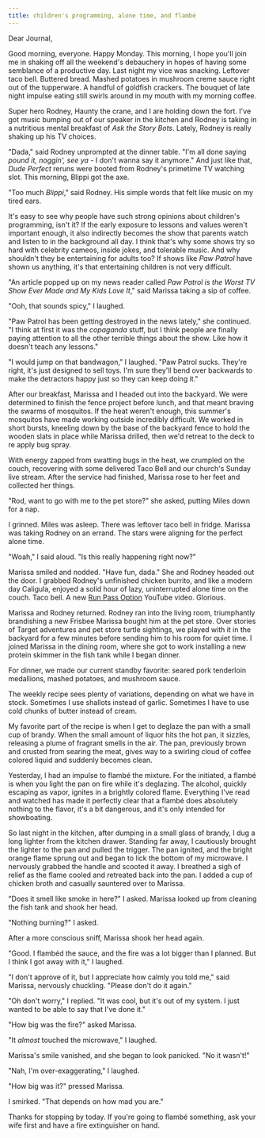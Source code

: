 ```yaml
---
title: children's programming, alone time, and flambé
---
```


Dear Journal,

Good morning, everyone.  Happy Monday.  This morning, I hope you'll
join me in shaking off all the weekend's debauchery in hopes of having
some semblance of a productive day.  Last night my vice was snacking.
Leftover taco bell.  Buttered bread.  Mashed potatoes in mushroom
creme sauce right out of the tupperware.  A handful of goldfish
crackers.  The bouquet of late night impulse eating still swirls
around in my mouth with my morning coffee.

Super hero Rodney, Haunty the crane, and I are holding down the fort.
I've got music bumping out of our speaker in the kitchen and Rodney is
taking in a nutritious mental breakfast of _Ask the Story Bots_.
Lately, Rodney is really shaking up his TV choices.

"Dada," said Rodney unprompted at the dinner table.  "I'm all done
saying _pound it, noggin', see ya_ - I don't wanna say it anymore."
And just like that, _Dude Perfect_ reruns were booted from Rodney's
primetime TV watching slot.  This morning, Blippi got the axe.

"Too much _Blippi_," said Rodney.  His simple words that felt like
music on my tired ears.

It's easy to see why people have such strong opinions about children's
programming, isn't it?  If the early exposure to lessons and values
weren't important enough, it also indirectly becomes the show that
parents watch and listen to in the background all day.  I think that's
why some shows try so hard with celebrity cameos, inside jokes, and
tolerable music.  And why shouldn't they be entertaining for adults
too?  If shows like _Paw Patrol_ have shown us anything, it's that
entertaining children is not very difficult.

"An article popped up on my news reader called _Paw Patrol is the
Worst TV Show Ever Made and My Kids Love It_," said Marissa taking a
sip of coffee.

"Ooh, that sounds spicy," I laughed.

"Paw Patrol has been getting destroyed in the news lately," she
continued.  "I think at first it was the _copaganda_ stuff, but I
think people are finally paying attention to all the other terrible
things about the show.  Like how it doesn't teach any lessons."

"I would jump on that bandwagon," I laughed.  "Paw Patrol sucks.
They're right, it's just designed to sell toys.  I'm sure they'll bend
over backwards to make the detractors happy just so they can keep
doing it."

After our breakfast, Marissa and I headed out into the backyard.  We
were determined to finish the fence project before lunch, and that
meant braving the swarms of mosquitos.  If the heat weren't enough,
this summer's mosquitos have made working outside incredibly
difficult.  We worked in short bursts, kneeling down by the base of
the backyard fence to hold the wooden slats in place while Marissa
drilled, then we'd retreat to the deck to re apply bug spray.

With energy zapped from swatting bugs in the heat, we crumpled on the
couch, recovering with some delivered Taco Bell and our church's
Sunday live stream.  After the service had finished, Marissa rose to
her feet and collected her things.

"Rod, want to go with me to the pet store?" she asked, putting Miles
down for a nap.

I grinned.  Miles was asleep.  There was leftover taco bell in
fridge.  Marissa was taking Rodney on an errand.  The stars were
aligning for the perfect alone time.

"Woah," I said aloud.  "Is this really happening right now?"

Marissa smiled and nodded.  "Have fun, dada."  She and Rodney headed
out the door.  I grabbed Rodney's unfinished chicken burrito, and like
a modern day Caligula, enjoyed a solid hour of lazy, uninterrupted
alone time on the couch.  Taco bell.  A new [Run Pass Option] YouTube
video.  Glorious.

Marissa and Rodney returned.  Rodney ran into the living room,
triumphantly brandishing a new Frisbee Marissa bought him at the pet
store.  Over stories of Target adventures and pet store turtle
sightings, we played with it in the backyard for a few minutes before
sending him to his room for quiet time.  I joined Marissa in the
dining room, where she got to work installing a new protein skimmer in
the fish tank while I began dinner.

For dinner, we made our current standby favorite: seared pork
tenderloin medallions, mashed potatoes, and mushroom sauce.

The weekly recipe sees plenty of variations, depending on what we have
in stock.  Sometimes I use shallots instead of garlic.  Sometimes I
have to use cold chunks of butter instead of cream.

My favorite part of the recipe is when I get to deglaze the pan with a
small cup of brandy.  When the small amount of liquor hits the hot
pan, it sizzles, releasing a plume of fragrant smells in the air.  The
pan, previously brown and crusted from searing the meat, gives way to
a swirling cloud of coffee colored liquid and suddenly becomes clean.

Yesterday, I had an impulse to flambé the mixture.  For the initiated,
a flambé is when you light the pan on fire while it's deglazing.  The
alcohol, quickly escaping as vapor, ignites in a brightly colored
flame.  Everything I've read and watched has made it perfectly clear
that a flambé does absolutely nothing to the flavor, it's a bit
dangerous, and it's only intended for showboating.

So last night in the kitchen, after dumping in a small glass of
brandy, I dug a long lighter from the kitchen drawer.  Standing far
away, I cautiously brought the lighter to the pan and pulled the
trigger.  The pan ignited, and the bright orange flame sprung out and
began to lick the bottom of my microwave.  I nervously grabbed the
handle and scooted it away.  I breathed a sigh of relief as the flame
cooled and retreated back into the pan.  I added a cup of chicken
broth and casually sauntered over to Marissa.

"Does it smell like smoke in here?" I asked.  Marissa looked up from
cleaning the fish tank and shook her head.

"Nothing burning?" I asked.

After a more conscious sniff, Marissa shook her head again.

"Good.  I flambéd the sauce, and the fire was a lot bigger than I
planned.  But I think I got away with it," I laughed.

"I don't approve of it, but I appreciate how calmly you told me," said
Marissa, nervously chuckling.  "Please don't do it again."

"Oh don't worry," I replied.  "It was cool, but it's out of my system.
I just wanted to be able to say that I've done it."

"How big was the fire?" asked Marissa.

"It _almost_ touched the microwave," I laughed.

Marissa's smile vanished, and she began to look panicked.  "No it
wasn't!"

"Nah, I'm over-exaggerating," I laughed.

"How big was it?" pressed Marissa.

I smirked.  "That depends on how mad you are."

Thanks for stopping by today.  If you're going to flambé something,
ask your wife first and have a fire extinguisher on hand.

[Run Pass Option]: https://www.youtube.com/watch?v=0JUuuWhjk6A
